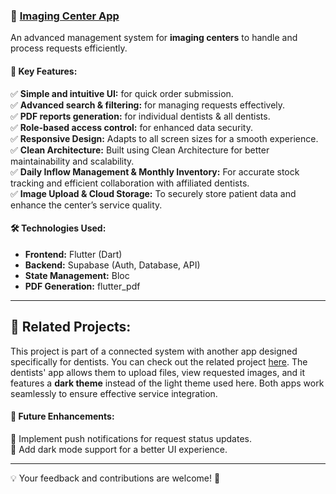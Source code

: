 ### 🏥 **[Imaging Center App](https://github.com/alsakniahmad51/DaabolClinic.git)**
An advanced management system for **imaging centers** to handle and process requests efficiently.  

#### 🔹 **Key Features:**
✅ **Simple and intuitive UI:** for quick order submission.  
✅ **Advanced search & filtering:** for managing requests effectively.  
✅ **PDF reports generation:** for individual dentists & all dentists.  
✅ **Role-based access control:** for enhanced data security.  
✅ **Responsive Design:** Adapts to all screen sizes for a smooth experience.  
✅ **Clean Architecture:** Built using Clean Architecture for better maintainability and scalability.  
✅ **Daily Inflow Management & Monthly Inventory:** For accurate stock tracking and efficient collaboration with affiliated dentists.  
✅ **Image Upload & Cloud Storage:** To securely store patient data and enhance the center’s service quality.  

#### 🛠 **Technologies Used:**
- **Frontend:** Flutter (Dart)  
- **Backend:** Supabase (Auth, Database, API)  
- **State Management:** Bloc  
- **PDF Generation:** flutter_pdf  

---

## 🎯 **Related Projects:**
This project is part of a connected system with another app designed specifically for dentists. You can check out the related project [here](https://github.com/samibarsa/DaboulClinic.git). The dentists' app allows them to upload files, view requested images, and it features a **dark theme** instead of the light theme used here. Both apps work seamlessly to ensure effective service integration.  

#### 🔹 **Future Enhancements:**
🔹 Implement push notifications for request status updates.  
🔹 Add dark mode support for a better UI experience.  

---

💡 Your feedback and contributions are welcome! 🚀

